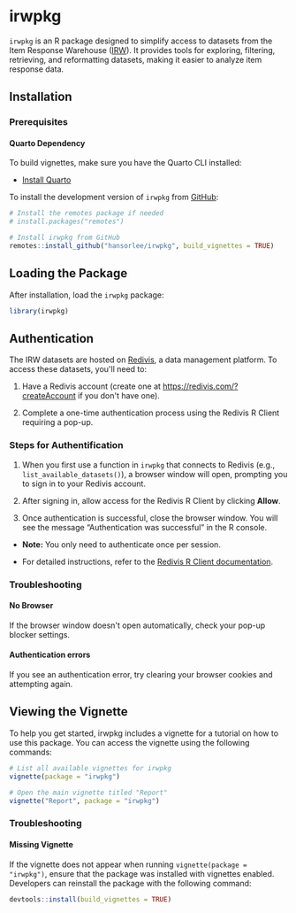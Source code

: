 
# irwpkg

`irwpkg` is an R package designed to simplify access to datasets from
the Item Response Warehouse ([IRW](https://datapages.github.io/irw/)).
It provides tools for exploring, filtering, retrieving, and reformatting
datasets, making it easier to analyze item response data.

<!-- ## Installation -->
<!-- To install the development version of `irwpkg` from [GitHub](https://github.com/): -->
<!-- ```{r} -->
<!-- #| eval: false -->
<!-- # Install the remotes package if needed -->
<!-- # install.packages("remotes") -->
<!-- # Install irwpkg from GitHub -->
<!-- remotes::install_github("hansorlee/irwpkg") -->
<!-- ``` -->

## Installation

### Prerequisites
#### Quarto Dependency
To build vignettes, make sure you have the Quarto CLI installed:
- [Install Quarto](https://quarto.org/docs/get-started/)


To install the development version of `irwpkg` from
[GitHub](https://github.com/):

``` r
# Install the remotes package if needed
# install.packages("remotes")

# Install irwpkg from GitHub
remotes::install_github("hansorlee/irwpkg", build_vignettes = TRUE)
```

## Loading the Package

After installation, load the `irwpkg` package:

``` r
library(irwpkg)
```

## Authentication

The IRW datasets are hosted on [Redivis](https://redivis.com), a data management platform. To access these datasets, you'll need to:

1. Have a Redivis account (create one at <https://redivis.com/?createAccount>  if you don't have one).

2. Complete a one-time authentication process using the Redivis R Client requiring a pop-up.

### Steps for Authentification

1.  When you first use a function in `irwpkg` that connects to Redivis
    (e.g., `list_available_datasets()`), a browser window will open,
    prompting you to sign in to your Redivis account.

2.  After signing in, allow access for the Redivis R Client by clicking
    **Allow**.

3.  Once authentication is successful, close the browser window. You
    will see the message “Authentication was successful” in the R
    console.

- **Note:** You only need to authenticate once per session.

- For detailed instructions, refer to the [Redivis R Client
  documentation](https://apidocs.redivis.com/client-libraries/redivis-r/getting-started).


### Troubleshooting

#### No Browser 

If the browser window doesn't open automatically, check your pop-up blocker settings.

#### Authentication errors

If you see an authentication error, try clearing your browser cookies and attempting again.

## Viewing the Vignette

To help you get started, irwpkg includes a vignette for a tutorial on
how to use this package. You can access the vignette using the following
commands:

``` r
# List all available vignettes for irwpkg
vignette(package = "irwpkg")

# Open the main vignette titled "Report"
vignette("Report", package = "irwpkg")
```

<!-- #### Troubleshooting -->
<!-- If the vignette does not appear, ensure that the package was installed with vignettes enabled. You can do this by reinstalling the package: -->
<!-- ```{r} -->
<!-- #| eval: false -->
<!-- # remotes::install_github("hansorlee/irwpkg", build_vignettes = TRUE) -->
<!-- ``` -->

### Troubleshooting


#### Missing Vignette

If the vignette does not appear when running
`vignette(package = "irwpkg")`, ensure that the package was installed
with vignettes enabled. Developers can reinstall the package with the
following command:

``` r
devtools::install(build_vignettes = TRUE)
```

<!-- Please feel free to suggest additional features or report issues on the repository’s GitHub Issues page! -->
